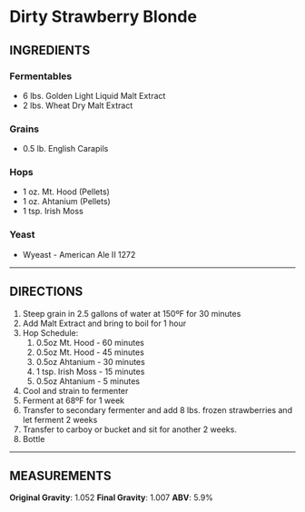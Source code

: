 # Dirty Strawberry Blonde

## INGREDIENTS

### Fermentables

- 6 lbs. Golden Light Liquid Malt Extract
- 2 lbs. Wheat Dry Malt Extract

### Grains

- 0.5 lb. English Carapils

### Hops

- 1 oz. Mt. Hood (Pellets)
- 1 oz. Ahtanium (Pellets)
- 1 tsp. Irish Moss

### Yeast

- Wyeast - American Ale II 1272

---

## DIRECTIONS

1. Steep grain in 2.5 gallons of water at 150ºF for 30 minutes
2. Add Malt Extract and bring to boil for 1 hour
3. Hop Schedule:
   1. 0.5oz Mt. Hood - 60 minutes
   2. 0.5oz Mt. Hood - 45 minutes
   3. 0.5oz Ahtanium - 30 minutes
   4. 1 tsp. Irish Moss - 15 minutes
   5. 0.5oz Ahtanium - 5 minutes
4. Cool and strain to fermenter
5. Ferment at 68ºF for 1 week
6. Transfer to secondary fermenter and add 8 lbs. frozen strawberries and let ferment 2 weeks
7. Transfer to carboy or bucket and sit for another 2 weeks.
8. Bottle

---

## MEASUREMENTS

**Original Gravity**: 1.052
**Final Gravity**: 1.007
**ABV**: 5.9%
